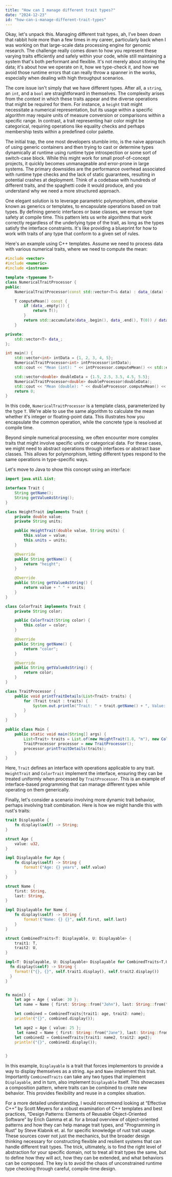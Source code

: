 ```yaml
---
title: "How can I manage different trait types?"
date: "2024-12-23"
id: "how-can-i-manage-different-trait-types"
---
```


Okay, let's unpack this. Managing different trait types, ah, I’ve been down that rabbit hole more than a few times in my career, particularly back when I was working on that large-scale data processing engine for genomic research. The challenge really comes down to how you represent these varying traits efficiently and safely within your code, while still maintaining a system that's both performant and flexible. It's not merely about storing the data; it's about how we operate on it, how we type-check it, and how we avoid those runtime errors that can really throw a spanner in the works, especially when dealing with high throughput scenarios.

The core issue isn't simply that we have different types. After all, a `string`, an `int`, and a `bool` are straightforward in themselves. The complexity arises from the *context* in which these traits appear and the diverse operations that might be required for them. For instance, a `height` trait might necessitate a numerical representation, but its usage within a specific algorithm may require units of measure conversion or comparisons within a specific range. In contrast, a trait representing hair color might be categorical, requiring operations like equality checks and perhaps membership tests within a predefined color palette.

The initial trap, the one most developers stumble into, is the naive approach of using generic containers and then trying to cast or determine types dynamically at runtime using runtime type introspection or some sort of switch-case block. While this might work for small proof-of-concept projects, it quickly becomes unmanageable and error-prone in large systems. The primary downsides are the performance overhead associated with runtime type checks and the lack of static guarantees, resulting in potential crashes at deployment. Think of a codebase with hundreds of different traits, and the spaghetti code it would produce, and you understand why we need a more structured approach.

One elegant solution is to leverage parametric polymorphism, otherwise known as generics or templates, to encapsulate operations based on trait types. By defining generic interfaces or base classes, we ensure type safety at compile time. This pattern lets us write algorithms that work correctly regardless of the underlying type of the trait, as long as the types satisfy the interface constraints. It's like providing a blueprint for how to work with traits of any type that conform to a given set of rules.

Here's an example using C++ templates. Assume we need to process data with various numerical traits, where we need to compute the mean:

```cpp
#include <vector>
#include <numeric>
#include <iostream>

template <typename T>
class NumericalTraitProcessor {
public:
    NumericalTraitProcessor(const std::vector<T>& data) : data_(data) {}

    T computeMean() const {
        if (data_.empty()) {
            return T();
        }
        return std::accumulate(data_.begin(), data_.end(), T(0)) / data_.size();
    }

private:
    std::vector<T> data_;
};

int main() {
    std::vector<int> intData = {1, 2, 3, 4, 5};
    NumericalTraitProcessor<int> intProcessor(intData);
    std::cout << "Mean (int): " << intProcessor.computeMean() << std::endl;

    std::vector<double> doubleData = {1.5, 2.5, 3.5, 4.5, 5.5};
    NumericalTraitProcessor<double> doubleProcessor(doubleData);
    std::cout << "Mean (double): " << doubleProcessor.computeMean() << std::endl;
    return 0;
}
```

In this code, `NumericalTraitProcessor` is a template class, parameterized by the type `T`. We're able to use the same algorithm to calculate the mean whether it's integer or floating-point data. This illustrates how you encapsulate the common operation, while the concrete type is resolved at compile time.

Beyond simple numerical processing, we often encounter more complex traits that might involve specific units or categorical data. For these cases, we might need to abstract operations through interfaces or abstract base classes. This allows for polymorphism, letting different types respond to the same operations in type-specific ways.

Let's move to Java to show this concept using an interface:

```java
import java.util.List;

interface Trait {
    String getName();
    String getValueAsString();
}

class HeightTrait implements Trait {
    private double value;
    private String units;

    public HeightTrait(double value, String units) {
        this.value = value;
        this.units = units;
    }

    @Override
    public String getName() {
        return "height";
    }

    @Override
    public String getValueAsString() {
        return value + " " + units;
    }
}

class ColorTrait implements Trait {
    private String color;

    public ColorTrait(String color) {
        this.color = color;
    }

    @Override
    public String getName() {
        return "color";
    }

    @Override
    public String getValueAsString() {
        return color;
    }
}

class TraitProcessor {
    public void printTraitDetails(List<Trait> traits) {
        for (Trait trait : traits) {
            System.out.println("Trait: " + trait.getName() + ", Value: " + trait.getValueAsString());
        }
    }
}

public class Main {
    public static void main(String[] args) {
        List<Trait> traits = List.of(new HeightTrait(1.8, "m"), new ColorTrait("blue"));
        TraitProcessor processor = new TraitProcessor();
        processor.printTraitDetails(traits);
    }
}

```

Here, `Trait` defines an interface with operations applicable to any trait. `HeightTrait` and `ColorTrait` implement the interface, ensuring they can be treated uniformly when processed by `TraitProcessor`. This is an example of interface-based programming that can manage different types while operating on them generically.

Finally, let's consider a scenario involving more dynamic trait behavior, perhaps involving trait combination. Here is how we might handle this with rust's traits:

```rust
trait Displayable {
    fn display(&self) -> String;
}

struct Age {
    value: u32,
}

impl Displayable for Age {
    fn display(&self) -> String {
        format!("Age: {} years", self.value)
    }
}

struct Name {
    first: String,
    last: String,
}

impl Displayable for Name {
    fn display(&self) -> String {
        format!("Name: {} {}", self.first, self.last)
    }
}

struct CombinedTraits<T: Displayable, U: Displayable> {
    trait1: T,
    trait2: U,
}

impl<T: Displayable, U: Displayable> Displayable for CombinedTraits<T,U> {
  fn display(&self) -> String {
    format!("{}, {}", self.trait1.display(), self.trait2.display())
  }
}


fn main() {
    let age = Age { value: 30 };
    let name = Name { first: String::from("John"), last: String::from("Doe") };

    let combined = CombinedTraits{trait1: age, trait2: name};
    println!("{}", combined.display());

    let age2 = Age { value: 25 };
     let name2 = Name { first: String::from("Jane"), last: String::from("Doe") };
    let combined2 = CombinedTraits{trait1: name2, trait2: age2};
    println!("{}", combined2.display());


}
```

In this example, `Displayable` is a trait that forces implementors to provide a way to display themselves as a string. `Age` and `Name` implement this trait.  Importantly `CombinedTraits` can take any two types that implement `Displayable`, and in turn, also implement `Displayable` itself. This showcases a composition pattern, where traits can be combined to create new behavior. This provides flexibility and reuse in a complex situation.

For a more detailed understanding, I would recommend looking at “Effective C++” by Scott Meyers for a robust examination of C++ templates and best practices, “Design Patterns: Elements of Reusable Object-Oriented Software” by Erich Gamma et al. for a broad overview of object-oriented patterns and how they can help manage trait types, and "Programming in Rust" by Steve Klabnik et. al. for specific knowledge of rust trait usage. These sources cover not just the mechanics, but the broader design thinking necessary for constructing flexible and resilient systems that can handle different trait types. The trick, ultimately, is to find the right level of abstraction for your specific domain, not to treat all trait types the same, but to define how they will act, how they can be extended, and what behaviors can be composed. The key is to avoid the chaos of unconstrained runtime type checking through careful, compile-time design.
